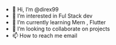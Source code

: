 - 👋 Hi, I’m @direx99
- 👀 I’m interested in Ful Stack dev
- 🌱 I’m currently learning Mern , Flutter
- 💞️ I’m looking to collaborate on projects
- 📫 How to reach me email

<!---
direx99/direx99 is a ✨ special ✨ repository because its `README.md` (this file) appears on your GitHub profile.
You can click the Preview link to take a look at your changes.
--->
